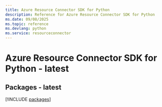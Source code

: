 ```yaml
---
title: Azure Resource Connector SDK for Python
description: Reference for Azure Resource Connector SDK for Python
ms.date: 09/08/2025
ms.topic: reference
ms.devlang: python
ms.service: resourceconnector
---
```

# Azure Resource Connector SDK for Python - latest
## Packages - latest
[!INCLUDE [packages](resource-connector-index.md)]